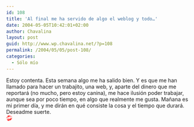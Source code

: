 ```yaml
---
id: 108
title: 'Al final me ha servido de algo el weblog y todo…'
date: 2004-05-05T10:42:01+02:00
author: Chavalina
layout: post
guid: http://www.wp.chavalina.net/?p=108
permalink: /2004/05/05/post-108/
categories:
  - Sólo mío
---
```

Estoy contenta. Esta semana algo me ha salido bien. Y es que me han llamado para hacer un trabajito, una web, y, aparte del dinero que me reportará (no mucho, pero estoy canina), me hace ilusión poder trabajar, aunque sea por poco tiempo, en algo que realmente me gusta. Ma&ntilde;ana es mi primer d&iacute;a, y me dirán en qué consiste la cosa y el tiempo que durará. Deseadme suerte.  
<img src="/imagenes/emoticonos/beso.gif" width="16" height="16" />